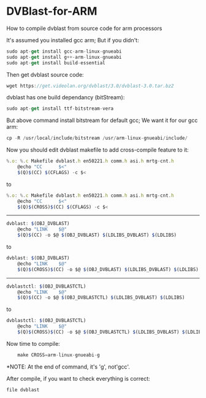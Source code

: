 # DVBlast-for-ARM
How to compile dvblast from source code for arm processors


It's assumed you installed gcc arm; But if you didn't:
```javascript
sudo apt-get install gcc-arm-linux-gnueabi
sudo apt-get install g++-arm-linux-gnueabi
sudo apt-get install build-essential
```
Then get dvblast source code:
```javascript
wget https://get.videolan.org/dvblast/3.0/dvblast-3.0.tar.bz2
```
dvblast has one build dependancy (bitStream):
```javascript
sudo apt-get install ttf-bitstream-vera
```
But above command install bitstream for default gcc; We want it for our gcc arm:
```javascript
cp -R /usr/local/include/bitstream /usr/arm-linux-gnueabi/include/
```
Now you should edit dvblast makefile to add cross-compile feature to it:
```javascript
%.o: %.c Makefile dvblast.h en50221.h comm.h asi.h mrtg-cnt.h
	@echo "CC      $<"
	$(Q)$(CC) $(CFLAGS) -c $<
```
to
```javascript
%.o: %.c Makefile dvblast.h en50221.h comm.h asi.h mrtg-cnt.h
	@echo "CC      $<"
	$(Q)$(CROSS)$(CC) $(CFLAGS) -c $<
```
______________________________________________________________
```javascript
dvblast: $(OBJ_DVBLAST)
	@echo "LINK    $@"
	$(Q)$(CC) -o $@ $(OBJ_DVBLAST) $(LDLIBS_DVBLAST) $(LDLIBS)
```
to
```javascript
dvblast: $(OBJ_DVBLAST)
	@echo "LINK    $@"
	$(Q)$(CROSS)$(CC) -o $@ $(OBJ_DVBLAST) $(LDLIBS_DVBLAST) $(LDLIBS)
```
______________________________________________________________
```javascript
dvblastctl: $(OBJ_DVBLASTCTL)
	@echo "LINK    $@"
	$(Q)$(CC) -o $@ $(OBJ_DVBLASTCTL) $(LDLIBS_DVBLAST) $(LDLIBS)
```
to
```javascript
dvblastctl: $(OBJ_DVBLASTCTL)
	@echo "LINK    $@"
	$(Q)$(CROSS)$(CC) -o $@ $(OBJ_DVBLASTCTL) $(LDLIBS_DVBLAST) $(LDLIBS)
```

Now time to compile:
```javascript
	make CROSS=arm-linux-gnueabi-g
```
*NOTE:
At the end of command, it's 'g', not'gcc'.

After compile, if you want to check everything is correct:
```javascript
file dvblast
```
